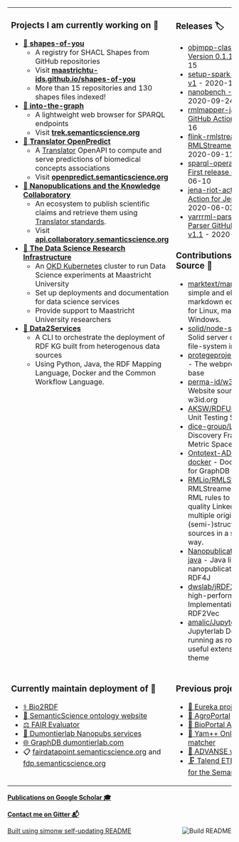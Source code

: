 <table><tr><td valign="top" width="50%">

### Projects I am currently working on 📂
* [**💠 shapes-of-you**](https://github.com/MaastrichtU-IDS/shapes-of-you) 
  * A registry for SHACL Shapes from GitHub repositories
  * Visit **[maastrichtu-ids.github.io/shapes-of-you](https://maastrichtu-ids.github.io/shapes-of-you)** 
  * More than 15 repositories and 130 shapes files indexed!
* [**🧭 into-the-graph**](https://github.com/MaastrichtU-IDS/into-the-graph) 
  * A lightweight web browser for SPARQL endpoints
  * Visit **[trek.semanticscience.org](https://trek.semanticscience.org)**
* [**🔮 Translator OpenPredict**](https://github.com/MaastrichtU-IDS/translator-openpredict) 
  * A [Translator](https://ncats.nih.gov/translator) OpenAPI to compute and serve predictions of biomedical concepts associations
  * Visit **[openpredict.semanticscience.org](https://openpredict.semanticscience.org/)**
* [**🔬 Nanopublications and the Knowledge Collaboratory**](http://nanopub.org/wordpress/)
  * An ecosystem to publish scientific claims and retrieve them using [Translator standards](https://github.com/NCATSTranslator/ReasonerAPI).
  * Visit **[api.collaboratory.semanticscience.org](https://api.collaboratory.semanticscience.org/)**
* **[🔭 The Data Science Research Infrastructure](https://maastrichtu-ids.github.io/dsri-documentation/)**
  * An [OKD Kubernetes](https://www.okd.io/) cluster to run Data Science experiments at Maastricht University 
  * Set up deployments and documentation for data science services
  * Provide support to Maastricht University researchers
* **[🐳 Data2Services](https://d2s.semanticscience.org)**
  * A CLI to orchestrate the deployment of RDF KG built from heterogenous data sources
  * Using Python, Java, the RDF Mapping Language, Docker and the Common Workflow Language.

</td><td valign="top" width="50%">

### Releases 🏷️
<!-- recent_releases starts -->
* [objmpp-classification Version 0.1.1](https://github.com/JEmonet67/objmpp-classification/releases/tag/0.1.1) - 2020-11-15
* [setup-spark Setup Spark v1](https://github.com/vemonet/setup-spark/releases/tag/v1) - 2020-10-27
* [nanobench -1.10.1](https://github.com/vemonet/nanobench/releases/tag/v1.10.1) - 2020-09-24
* [rmlmapper-java v4.9.0 GitHub Action](https://github.com/vemonet/rmlmapper-java/releases/tag/v4.9.0) - 2020-09-16
* [flink-rmlstreamer RMLStreamer v2.0.0](https://github.com/vemonet/flink-rmlstreamer/releases/tag/v2.0.0) - 2020-09-11
* [sparql-operations-action First release of](https://github.com/vemonet/sparql-operations-action/releases/tag/v1) - 2020-06-10
* [jena-riot-action GitHub Action for Jena riot v3.14](https://github.com/vemonet/jena-riot-action/releases/tag/v3.14) - 2020-06-03
* [yarrrml-parser YARRRML Parser GitHub Action for v1.1](https://github.com/vemonet/yarrrml-parser/releases/tag/v1.1) - 2020-06-01
<!-- recent_releases ends -->
<!-- See [all releases](https://github.com/vemonet/vemonet/blob/main/releases.md) -->

### Contributions to Open Source 🧞
<!-- contributions starts -->
* [marktext/marktext](https://github.com/marktext/marktext) - 📝A simple and elegant markdown editor, available for Linux, macOS and Windows.
* [solid/node-solid-server](https://github.com/solid/node-solid-server) - Solid server on top of the file-system in NodeJS
* [protegeproject/webprotege](https://github.com/protegeproject/webprotege) - The webprotege code base
* [perma-id/w3id.org](https://github.com/perma-id/w3id.org) - Website source code for w3id.org
* [AKSW/RDFUnit](https://github.com/AKSW/RDFUnit) - An RDF Unit Testing Suite
* [dice-group/LIMES](https://github.com/dice-group/LIMES) - Link Discovery Framework for Metric Spaces.
* [Ontotext-AD/graphdb-docker](https://github.com/Ontotext-AD/graphdb-docker) - Docker images for GraphDB 8
* [RMLio/RMLStreamer](https://github.com/RMLio/RMLStreamer) - The RMLStreamer executes RML rules to generate high quality Linked Data from multiple originally (semi-)structured data sources in a streaming way.
* [Nanopublication/nanopub-java](https://github.com/Nanopublication/nanopub-java) - Java library for nanopublications based on RDF4J
* [dwslab/jRDF2Vec](https://github.com/dwslab/jRDF2Vec) - A high-performance Java Implementation of RDF2Vec
* [amalic/Jupyterlab](https://github.com/amalic/Jupyterlab) - Jupyterlab Docker image running as root user with useful extensions and dark theme
<!-- contributions ends -->

</td></tr>

<tr><td valign="top" width="50%">

### Currently maintain deployment of 🚀
* [⚕️ Bio2RDF](https://bio2rdf.org/)
* [🔗 SemanticScience ontology website](https://semanticscience.org)
* [⚖️ FAIR Evaluator](https://fair-evaluator.semanticscience.org/FAIR_Evaluator/)
* [🔬 Dumontierlab Nanopubs services](http://grlc.np.dumontierlab.com/api/local/local/)
* [🌐 GraphDB dumontierlab.com](https://graphdb.dumontierlab.com/)
* 📋 [fairdatapoint.semanticscience.org](https://fairdatapoint.semanticscience.org/) and [fdp.semanticscience.org](https://fdp.semanticscience.org/)

</td><td valign="top" width="50%">

### Previous projects 📜
* [🚜 Eureka project](https://h2020eureka.eu/about)
* [🌾 AgroPortal](http://agroportal.lirmm.fr/)
* [📝 BioPortal Annotator+](https://bioportal.bioontology.org/annotatorplus)
* [🎯 Yam++ Online ontology matcher](http://yamplusplus.lirmm.fr/)
* [🐧 ADVANSE web services](http://advanse.lirmm.fr)
* [🗜️ Talend ETL components for the Semantic Web](https://github.com/vemonet/talend4sw)

</td></tr></table>


[**Publications on Google Scholar 🎓**](https://scholar.google.com/citations?hl=en&user=G59f3woAAAAJ&sortby=pubdate)

[**Contact me on Gitter 📬**](https://gitter.im/vemonet)

<a href="https://github.com/vemonet/vemonet/actions"><img src="https://github.com/vemonet/vemonet/workflows/Build%20README/badge.svg" align="right" alt="Build README"></a> <a href="https://simonwillison.net/2020/Jul/10/self-updating-profile-readme/">Built using simonw self-updating README</a>

<!--
Personal stats API:

[![Vincent's GitHub stats](https://github-readme-stats.vercel.app/api?username=vemonet&show_icons=true)](https://github.com/anuraghazra/github-readme-stats)

Create table:
<table><tr><td valign="top">
1st column
</td><td valign="top">
2nd column
</td></tr></table>

- 🔭 I’m currently working on ...
- 🌱 I’m currently learning ...
- 👯 I’m looking to collaborate on ...
- 🤔 I’m looking for help with ...
- 💬 Ask me about ...
- 📫 How to reach me: ...
- 😄 Pronouns: ...
- ⚡ Fun fact: ...
-->
